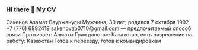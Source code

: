 ### Hi there 👋 My CV
Сакенов Азамат Бауржанулы
Мужчина, 30 лет, родился 7 октября 1992 +7 (776) 6882419
sakenovab0710@gmail.com — предпочитаемый способ связи
Проживает: Алматы
Гражданство: Казахстан, есть разрешение на работу: Казахстан Готов к переезду, готов к командировкам
<!--
**SakenovAB/SakenovAB** is a ✨ _special_ ✨ repository because its `README.md` (this file) appears on your GitHub profile.

Here are some ideas to get you started:

- 🔭 I’m currently working on ...
- 🌱 I’m currently learning ...
- 👯 I’m looking to collaborate on ...
- 🤔 I’m looking for help with ...
- 💬 Ask me about ...
- 📫 How to reach me: ...
- 😄 Pronouns: ...
- ⚡ Fun fact: ...
-->
